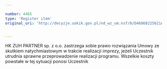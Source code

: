```yaml
---

number: 4465
type: 'Register item'
original_uri: 'http://decyzje.uokik.gov.pl/nd_wz_um.nsf/0/D46868225621A4D5C1257B49003F6C01?OpenDocument'


---
```


HK ZUH PARTNER sp. z o.o. zastrzega sobie prawo rozwiązania Umowy ze skutkiem natychmiastowym w trakcie realizacji imprezy, jeżeli Uczestnik utrudnia sprawne przeprowadzenie realizacji programu. Wszelkie koszty powstałe w tej sytuacji ponosi Uczestnik
